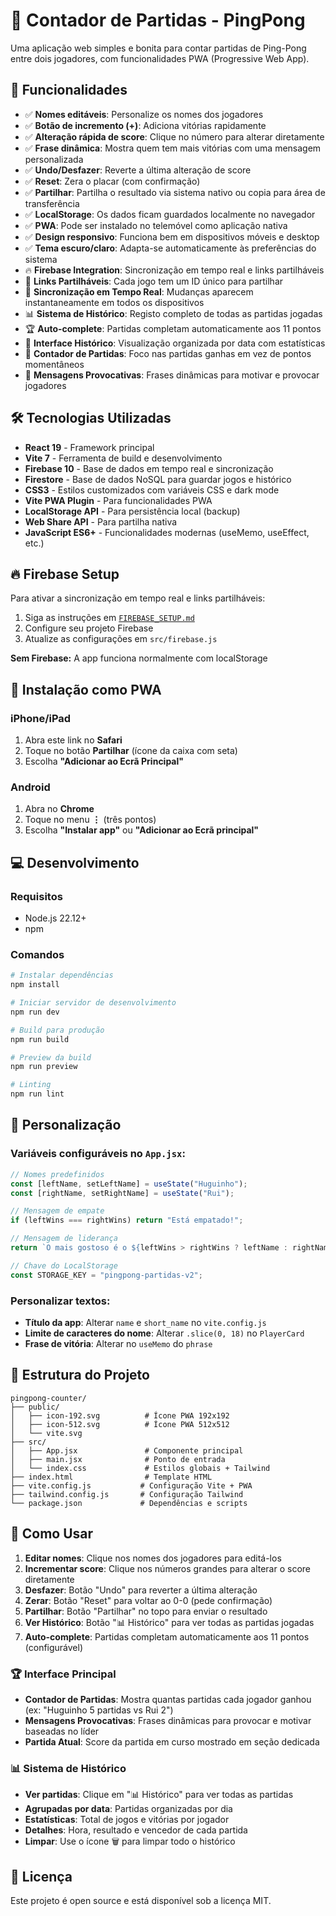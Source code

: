 # 🏓 Contador de Partidas - PingPong

Uma aplicação web simples e bonita para contar partidas de Ping-Pong entre dois jogadores, com funcionalidades PWA (Progressive Web App).

## 🚀 Funcionalidades

- ✅ **Nomes editáveis**: Personalize os nomes dos jogadores
- ✅ **Botão de incremento (+)**: Adiciona vitórias rapidamente
- ✅ **Alteração rápida de score**: Clique no número para alterar diretamente
- ✅ **Frase dinâmica**: Mostra quem tem mais vitórias com uma mensagem personalizada
- ✅ **Undo/Desfazer**: Reverte a última alteração de score
- ✅ **Reset**: Zera o placar (com confirmação)
- ✅ **Partilhar**: Partilha o resultado via sistema nativo ou copia para área de transferência
- ✅ **LocalStorage**: Os dados ficam guardados localmente no navegador
- ✅ **PWA**: Pode ser instalado no telemóvel como aplicação nativa
- ✅ **Design responsivo**: Funciona bem em dispositivos móveis e desktop
- ✅ **Tema escuro/claro**: Adapta-se automaticamente às preferências do sistema
- 🔥 **Firebase Integration**: Sincronização em tempo real e links partilháveis
- 🔗 **Links Partilháveis**: Cada jogo tem um ID único para partilhar
- 🔄 **Sincronização em Tempo Real**: Mudanças aparecem instantaneamente em todos os dispositivos
- 📊 **Sistema de Histórico**: Registo completo de todas as partidas jogadas
- 🏆 **Auto-complete**: Partidas completam automaticamente aos 11 pontos
- 📱 **Interface Histórico**: Visualização organizada por data com estatísticas
- 🎯 **Contador de Partidas**: Foco nas partidas ganhas em vez de pontos momentâneos
- 💬 **Mensagens Provocativas**: Frases dinâmicas para motivar e provocar jogadores

## 🛠️ Tecnologias Utilizadas

- **React 19** - Framework principal
- **Vite 7** - Ferramenta de build e desenvolvimento
- **Firebase 10** - Base de dados em tempo real e sincronização
- **Firestore** - Base de dados NoSQL para guardar jogos e histórico
- **CSS3** - Estilos customizados com variáveis CSS e dark mode
- **Vite PWA Plugin** - Para funcionalidades PWA
- **LocalStorage API** - Para persistência local (backup)
- **Web Share API** - Para partilha nativa
- **JavaScript ES6+** - Funcionalidades modernas (useMemo, useEffect, etc.)

## 🔥 Firebase Setup

Para ativar a sincronização em tempo real e links partilháveis:
1. Siga as instruções em [`FIREBASE_SETUP.md`](FIREBASE_SETUP.md)
2. Configure seu projeto Firebase
3. Atualize as configurações em `src/firebase.js`

**Sem Firebase:** A app funciona normalmente com localStorage

## 📱 Instalação como PWA

### iPhone/iPad
1. Abra este link no **Safari**
2. Toque no botão **Partilhar** (ícone da caixa com seta)
3. Escolha **"Adicionar ao Ecrã Principal"**

### Android
1. Abra no **Chrome**
2. Toque no menu **⋮** (três pontos)
3. Escolha **"Instalar app"** ou **"Adicionar ao Ecrã principal"**

## 💻 Desenvolvimento

### Requisitos
- Node.js 22.12+
- npm

### Comandos

```bash
# Instalar dependências
npm install

# Iniciar servidor de desenvolvimento
npm run dev

# Build para produção
npm run build

# Preview da build
npm run preview

# Linting
npm run lint
```

## 🎨 Personalização

### Variáveis configuráveis no `App.jsx`:

```javascript
// Nomes predefinidos
const [leftName, setLeftName] = useState("Huguinho");
const [rightName, setRightName] = useState("Rui");

// Mensagem de empate
if (leftWins === rightWins) return "Está empatado!";

// Mensagem de liderança
return `O mais gostoso é o ${leftWins > rightWins ? leftName : rightName} pois é a pessoa com mais vitórias.`;

// Chave do LocalStorage
const STORAGE_KEY = "pingpong-partidas-v2";
```

### Personalizar textos:
- **Título da app**: Alterar `name` e `short_name` no `vite.config.js`
- **Limite de caracteres do nome**: Alterar `.slice(0, 18)` no `PlayerCard`
- **Frase de vitória**: Alterar no `useMemo` do `phrase`

## 📁 Estrutura do Projeto

```
pingpong-counter/
├── public/
│   ├── icon-192.svg          # Ícone PWA 192x192
│   ├── icon-512.svg          # Ícone PWA 512x512
│   └── vite.svg
├── src/
│   ├── App.jsx               # Componente principal
│   ├── main.jsx              # Ponto de entrada
│   └── index.css             # Estilos globais + Tailwind
├── index.html                # Template HTML
├── vite.config.js           # Configuração Vite + PWA
├── tailwind.config.js       # Configuração Tailwind
└── package.json             # Dependências e scripts
```

## 🎯 Como Usar

1. **Editar nomes**: Clique nos nomes dos jogadores para editá-los
2. **Incrementar score**: Clique nos números grandes para alterar o score diretamente
3. **Desfazer**: Botão "Undo" para reverter a última alteração
4. **Zerar**: Botão "Reset" para voltar ao 0-0 (pede confirmação)
5. **Partilhar**: Botão "Partilhar" no topo para enviar o resultado
6. **Ver Histórico**: Botão "📊 Histórico" para ver todas as partidas jogadas
7. **Auto-complete**: Partidas completam automaticamente aos 11 pontos (configurável)

### 🏆 **Interface Principal**
- **Contador de Partidas**: Mostra quantas partidas cada jogador ganhou (ex: "Huguinho 5 partidas vs Rui 2")
- **Mensagens Provocativas**: Frases dinâmicas para provocar e motivar baseadas no líder
- **Partida Atual**: Score da partida em curso mostrado em seção dedicada

### 📊 **Sistema de Histórico**
- **Ver partidas**: Clique em "📊 Histórico" para ver todas as partidas
- **Agrupadas por data**: Partidas organizadas por dia
- **Estatísticas**: Total de jogos e vitórias por jogador
- **Detalhes**: Hora, resultado e vencedor de cada partida
- **Limpar**: Use o ícone 🗑️ para limpar todo o histórico

## 📄 Licença

Este projeto é open source e está disponível sob a licença MIT.
